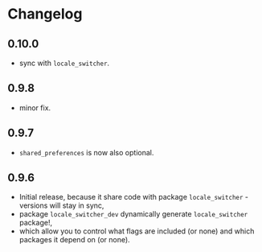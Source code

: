# Changelog

## 0.10.0

* sync with `locale_switcher`.

## 0.9.8

* minor fix.

## 0.9.7

* `shared_preferences` is now also optional.

## 0.9.6

* Initial release, because it share code with package `locale_switcher` - versions
  will stay in sync,
* package `locale_switcher_dev` dynamically generate `locale_switcher` package!,
* which allow you to control what flags are included (or none)
  and which packages it depend on (or none).



